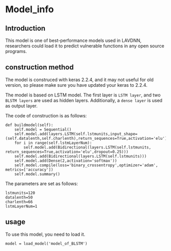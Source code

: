 # Model_info

## Introduction

This model is one of best-performance models used in LAVDNN, researchers could load it to predict vulnerable functions in any open source programs. 

## construction method

The model is construced with keras 2.2.4, and it may not useful for old version, so please make sure you have updated your keras to 2.2.4. 

The model is based on LSTM model. The first layer is `LSTM layer`, and two `BLSTM layers` are used as hidden layers. Additionally, a `dense layer` is used as output layer. 

The code of construction is as follows:

```
def buildmodel(self):
    self.model = Sequential()
    self.model.add(layers.LSTM(self.lstmunits,input_shape=(self.datalenth,self.charlenth),return_sequences=True,activation='elu'))
    for i in range(self.lstmLayerNum):
        self.model.add(Bidirectional(layers.LSTM(self.lstmunits, return_sequences=True,activation='elu',dropout=0.25)))
    self.model.add(Bidirectional(layers.LSTM(self.lstmunits)))
    self.model.add(Dense(2,activation='softmax'))
    self.model.compile(loss='binary_crossentropy',optimizer='adam', metrics=['accuracy'])
    self.model.summary()
```

The parameters are set as follows:

```
lstmunits=120
datalenth=50
charlenth=66
lstmLayerNum=1
```

## usage

To use this model, you need to load it.
```
model = load_model('model_of_BLSTM')
```